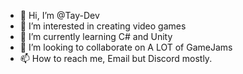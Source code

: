 - 👋 Hi, I’m @Tay-Dev
- 👀 I’m interested in creating video games
- 🌱 I’m currently learning C# and Unity
- 💞️ I’m looking to collaborate on A LOT of GameJams
- 📫 How to reach me, Email but Discord mostly.

<!---
PerfectFixes/PerfectFixes is a ✨ special ✨ repository because its `README.md` (this file) appears on your GitHub profile.
You can click the Preview link to take a look at your changes.
--->
